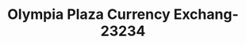 ---
f_zip-code: 60411
f_state-code: IL
title: Olympia Plaza Currency Exchang-23234
f_phone: 708-755-7922
f_city-only: Chicago Heights
f_address: 157 W Joe Orr Rd Chicago Heights
f_location-unique-id: '23234'
slug: olympia-plaza-currency-exchang-23234
updated-on: '2024-05-30T13:46:58.046Z'
created-on: '2024-05-30T13:36:59.803Z'
published-on: '2024-05-30T13:54:32.469Z'
f_city-state: cms/city/chicago-heights-il.md
f_company: cms/company/olympia-plaza-currency-exchang.md
f_state: cms/state/illinois.md
layout: '[payday-loan].html'
tags: payday-loan
---
